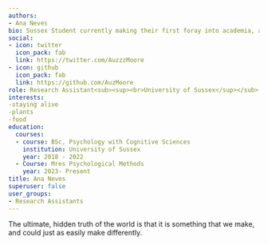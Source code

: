 ```yaml
---
authors:
- Ana Neves
bio: Sussex Student currently making their first foray into academia, a wide set of interests and a passion for change
social:
- icon: twitter
  icon_pack: fab
  link: https://twitter.com/AuzzzMoore
- icon: github
  icon_pack: fab
  link: https://github.com/AuzMoore
role: Research Assistant<sub><sup><br>University of Sussex</sup></sub>
interests:
-staying alive
-plants
-food
education:
  courses:
  - course: BSc, Psychology with Cognitive Sciences
    institution: University of Sussex
    year: 2018 - 2022
  - Course: Mres Psychological Methods
    year: 2023- Present
title: Ana Neves
superuser: false
user_groups:
- Research Assistants
---
```


The ultimate, hidden truth of the world is that it is something that we make, and could just as easily make differently.
